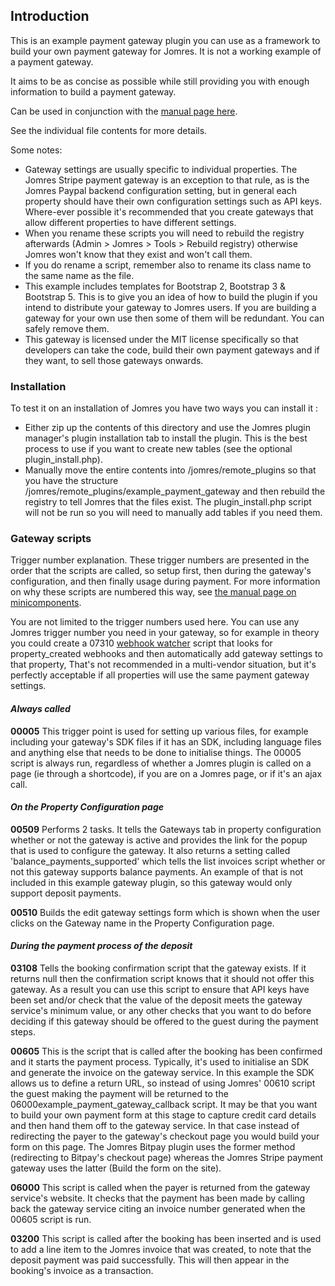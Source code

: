 ## Introduction

This is an example payment gateway plugin you can use as a framework to build your own payment gateway for Jomres. It is not a working example of a payment gateway. 

It aims to be as concise as possible while still providing you with enough information to build a payment gateway. 

Can be used in conjunction with the [manual page here](https://www.jomres.net/manual/developers-guide-2/58-other-discussions/payment-gateways/281-gateway-aide-memoire).

See the individual file contents for more details.

Some notes:
- Gateway settings are usually specific to individual properties. The Jomres Stripe payment gateway is an exception to that rule, as is the Jomres Paypal backend configuration setting, but in general each property should have their own configuration settings such as API keys. Where-ever possible it's recommended that you create gateways that allow different properties to have different settings.
- When you rename these scripts you will need to rebuild the registry afterwards (Admin > Jomres > Tools > Rebuild registry) otherwise Jomres won't know that they exist and won't call them.
- If you do rename a script, remember also to rename its class name to the same name as the file.
- This example includes templates for Bootstrap 2, Bootstrap 3 & Bootstrap 5. This is to give you an idea of how to build the plugin if you intend to distribute your gateway to Jomres users. If you are building a gateway for your own use then some of them will be redundant. You can safely remove them.
- This gateway is licensed under the MIT license specifically so that developers can take the code, build their own payment gateways and if they want, to sell those gateways onwards.

### Installation

To test it on an installation of Jomres you have two ways you can install it : 
- Either zip up the contents of this directory and use the Jomres plugin manager's plugin installation tab to install the plugin. This is the best process to use if you want to create new tables (see the optional plugin_install.php).
- Manually move the entire contents into /jomres/remote_plugins so that you have the structure /jomres/remote_plugins/example_payment_gateway and then rebuild the registry to tell Jomres that the files exist. The plugin_install.php script will not be run so you will need to manually add tables if you need them.

### Gateway scripts

Trigger number explanation. These trigger numbers are presented in the order that the scripts are called, so setup first, then during the gateway's configuration, and then finally usage during payment. For more information on why these scripts are numbered this way, see [the manual page on minicomponents](https://www.jomres.net/manual/developers-guide-2/51-introduction/263-minicomponents).

You are not limited to the trigger numbers used here. You can use any Jomres trigger number you need in your gateway, so for example in theory you could create a 07310 [webhook watcher](https://www.jomres.net/manual/developers-guide-2/64-webhooks) script that looks for property_created webhooks and then automatically add gateway settings to that property, That's not recommended in a multi-vendor situation, but it's perfectly acceptable if all properties will use the same payment gateway settings.


#### *Always called*

**00005** This trigger point is used for setting up various files, for example including your gateway's SDK files if it has an SDK, including language files and anything else that needs to be done to initialise things. The 00005 script is always run, regardless of whether a Jomres plugin is called on a page (ie through a shortcode), if you are on a Jomres page, or if it's an ajax call.

#### *On the Property Configuration page*

**00509** Performs 2 tasks. It tells the Gateways tab in property configuration whether or not the gateway is active and provides the link for the popup that is used to configure the gateway. It also returns a setting called 'balance_payments_supported' which tells the list invoices script whether or not this gateway supports balance payments. An example of that is not included in this example gateway plugin, so this gateway would only support deposit payments.

**00510** Builds the edit gateway settings form which is shown when the user clicks on the Gateway name in the Property Configuration page.

#### *During the payment process of the deposit*

**03108** Tells the booking confirmation script that the gateway exists. If it returns null then the confirmation script knows that it should not offer this gateway. As a result you can use this script to ensure that API keys have been set and/or check that the value of the deposit meets the gateway service's minimum value, or any other checks that you want to do before deciding if this gateway should be offered to the guest during the payment steps.

**00605** This is the script that is called after the booking has been confirmed and it starts the payment process. Typically, it's used to initialise an SDK and generate the invoice on the gateway service. In this example the SDK allows us to define a return URL, so instead of using Jomres' 00610 script the guest making the payment will be returned to the 06000example_payment_gateway_callback script. It may be that you want to build your own payment form at this stage to capture credit card details and then hand them off to the gateway service. In that case instead of redirecting the payer to the gateway's checkout page you would build your form on this page. The Jomres Bitpay plugin uses the former method (redirecting to Bitpay's checkout page) whereas the Jomres Stripe payment gateway uses the latter (Build the form on the site).

**06000** This script is called when the payer is returned from the gateway service's website. It checks that the payment has been made by calling back the gateway service citing an invoice number generated when the 00605 script is run. 

**03200** This script is called after the booking has been inserted and is used to add a line item to the Jomres invoice that was created, to note that the deposit payment was paid successfully. This will then appear in the booking's invoice as a transaction.
